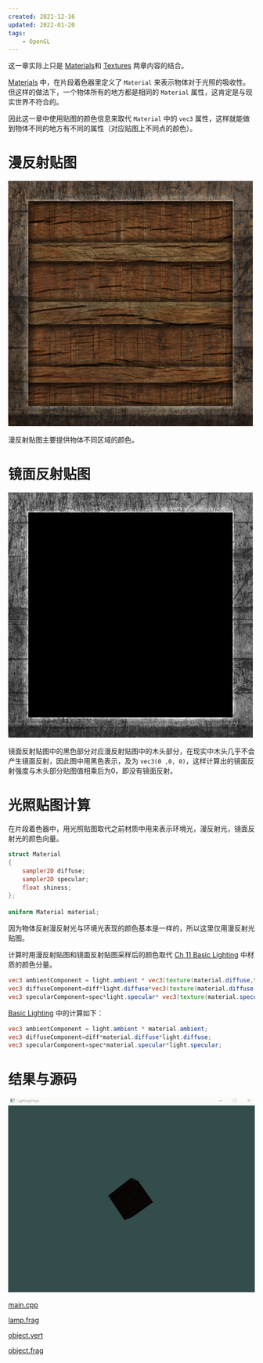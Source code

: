 ```yaml
---
created: 2021-12-16
updated: 2022-01-20
tags:
    - OpenGL
---
```


这一章实际上只是 [Materials](Ch%2012%20Materials.md)和 [Textures](Ch%2004%20Textures.md) 两章内容的结合。

[Materials](Ch%2012%20Materials.md) 中，在片段着色器里定义了 `Material` 来表示物体对于光照的吸收性。但这样的做法下，一个物体所有的地方都是相同的 `Material` 属性，这肯定是与现实世界不符合的。

因此这一章中使用贴图的颜色信息来取代 `Material` 中的 `vec3` 属性，这样就能做到物体不同的地方有不同的属性（对应贴图上不同点的颜色）。

# 漫反射贴图

![|300](assets/Learn%20OpenGL%20-%20Ch%2013%20Lighting%20Maps/Untitled.png)

漫反射贴图主要提供物体不同区域的颜色。

# 镜面反射贴图

![|300](assets/Learn%20OpenGL%20-%20Ch%2013%20Lighting%20Maps/image-20211216082651605.png)

镜面反射贴图中的黑色部分对应漫反射贴图中的木头部分，在现实中木头几乎不会产生镜面反射，因此图中用黑色表示，及为 `vec3(0 ,0, 0)`，这样计算出的镜面反射强度与木头部分贴图值相乘后为0，即没有镜面反射。

# 光照贴图计算

在片段着色器中，用光照贴图取代之前材质中用来表示环境光，漫反射光，镜面反射光的颜色向量。

```glsl
struct Material
{
    sampler2D diffuse;
    sampler2D specular;
    float shiness;
};

uniform Material material;
```

因为物体反射漫反射光与环境光表现的颜色基本是一样的，所以这里仅用漫反射光贴图。

计算时用漫反射贴图和镜面反射贴图采样后的颜色取代 [Ch 11 Basic Lighting](Ch%2011%20Basic%20Lighting.md) 中材质的颜色分量。

```glsl
vec3 ambientComponent = light.ambient * vec3(texture(material.diffuse,texcoord));
vec3 diffuseComponent=diff*light.diffuse*vec3(texture(material.diffuse,texcoord));
vec3 specularComponent=spec*light.specular* vec3(texture(material.specular,texcoord));
```

[Basic Lighting](Ch%2011%20Basic%20Lighting.md) 中的计算如下：

```glsl
vec3 ambientComponent = light.ambient * material.ambient;
vec3 diffuseComponent=diff*material.diffuse*light.diffuse;
vec3 specularComponent=spec*material.specular*light.specular;
```

# 结果与源码

![|500](assets/Learn%20OpenGL%20-%20Ch%2013%20Lighting%20Maps/LightingMaps.gif)

[main.cpp](https://raw.githubusercontent.com/xuejiaW/Study-Notes/master/LearnOpenGL_VSCode/src/11.LightingMaps/main.cpp)

[lamp.frag](https://raw.githubusercontent.com/xuejiaW/Study-Notes/master/LearnOpenGL_VSCode/src/11.LightingMaps/lamp.frag)

[object.vert](https://raw.githubusercontent.com/xuejiaW/Study-Notes/master/LearnOpenGL_VSCode/src/11.LightingMaps/object.vert)

[object.frag](https://raw.githubusercontent.com/xuejiaW/Study-Notes/master/LearnOpenGL_VSCode/src/11.LightingMaps/object.frag)